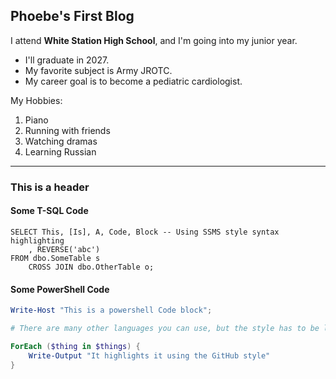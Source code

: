 ## Phoebe's First Blog

I attend **White Station High School**, and I'm going into my junior year.
- I'll graduate in 2027.
- My favorite subject is Army JROTC.
- My career goal is to become a pediatric cardiologist.

My Hobbies:
1. Piano
2. Running with friends
3. Watching dramas
4. Learning Russian

---

### This is a header

#### Some T-SQL Code

```tsql
SELECT This, [Is], A, Code, Block -- Using SSMS style syntax highlighting
    , REVERSE('abc')
FROM dbo.SomeTable s
    CROSS JOIN dbo.OtherTable o;
```

#### Some PowerShell Code

```powershell
Write-Host "This is a powershell Code block";

# There are many other languages you can use, but the style has to be loaded first

ForEach ($thing in $things) {
    Write-Output "It highlights it using the GitHub style"
}
```
